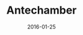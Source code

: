 ---
title: Antechamber
description: A short video inspired by Person of Interest tv-series.
client:
roles:
  - User Interface
  - Motion Design
date: 2016-01-25
platform: Video
finished: true
permalink: false
thumbnail: src/static/work/antechamber.jpg
---